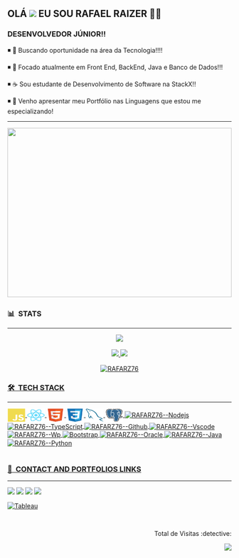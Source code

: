 <h2 align="left">OLÁ <img src="https://raw.githubusercontent.com/kaueMarques/kaueMarques/master/hi.gif" height="30px"> EU SOU RAFAEL RAIZER 🤠🚀</h2>
<h3><align="center> DESENVOLVEDOR JÚNIOR!!</align="center></h3>

◾ 🔭 Buscando oportunidade na área da Tecnologia!!!!

◾ 🚀 Focado atualmente em Front End,  BackEnd, Java e Banco de Dados!!!

◾ ☕ Sou estudante de Desenvolvimento de Software na StackX!!

◾ 🤠 Venho apresentar meu Portfólio nas Linguagens que estou me especializando!

  </div>      
 
  ***
  
  <div align="center">
   <img height="380em"width="100%" src="https://user-images.githubusercontent.com/70382532/138322189-2db8df52-9dcb-40a0-88a8-c365466bd33d.gif"/>
</div>

### 📊 &nbsp;STATS<br/>

---

 <div align="center">
                                                                                                      
 <p><img src="https://github-profile-trophy.vercel.app/?username=RAFARZ76&row=1&column=6&theme=dracula&margin-w=15&margin-h=15"/></p>                                                                  
<div align="center">
  <a href="https://github.com/RAFARZ76">
  <img height="200em", width "200em" src="https://github-readme-stats.vercel.app/api?username=RAFARZ76&show_icons=true&theme=dark"/>
<img height="200em", width "200em" src="https://github-readme-stats.vercel.app/api/top-langs/?username=RAFARZ76&theme=dark"/>                                        <p><img align="center" src="https://github-readme-streak-stats.herokuapp.com/?user=RAFARZ76&theme=dark" alt="RAFARZ76" /></p>
</div>

 </div align="left">  
 
 ### 🛠 &nbsp;TECH STACK<br/>
 ***
 </div>
 
</div align="center">
   <div style="display: inline_block">
  <img align="center" alt="RAFARZ76-Js" height="30" width="40" src="https://raw.githubusercontent.com/devicons/devicon/master/icons/javascript/javascript-plain.svg">
  <img align="center" alt="RAFARZ76--React" height="30" width="40" src="https://raw.githubusercontent.com/devicons/devicon/master/icons/react/react-original.svg">
  <img align="center" alt="RAFARZ76--HTML" height="30" width="40" src="https://raw.githubusercontent.com/devicons/devicon/master/icons/html5/html5-original.svg">
  <img align="center" alt="RAFARZ76--CSS" height="30" width="40" src="https://raw.githubusercontent.com/devicons/devicon/master/icons/css3/css3-original.svg">
  <img align="center" alt="RAFARZ76--MYSql" height="30" width="40" src="https://raw.githubusercontent.com/devicons/devicon/master/icons/mysql/mysql-original.svg">
  <img align="center" alt="RAFARZ76--PostgreSQL" height="30" width="40" src="https://raw.githubusercontent.com/devicons/devicon/master/icons/postgresql/postgresql-original.svg">
  <img align="center" alt="RAFARZ76--Nodejs" height="30" width="40" src="https://cdn.jsdelivr.net/gh/devicons/devicon/icons/nodejs/nodejs-original.svg" />
  <img align="center" alt="RAFARZ76--TypeScript" height="30" width="40" src="https://cdn.jsdelivr.net/gh/devicons/devicon/icons/typescript/typescript-original.svg" />
  <img align="center" alt="RAFARZ76--Github" height="30" width="40" src="https://cdn.jsdelivr.net/gh/devicons/devicon/icons/github/github-original.svg" />
  <img align="center" alt="RAFARZ76--Vscode" height="30" width="40" src="https://cdn.jsdelivr.net/gh/devicons/devicon/icons/vscode/vscode-original.svg" />
  <img align="center" alt="RAFARZ76--Wp" height="30" width="40" src="https://cdn.jsdelivr.net/gh/devicons/devicon/icons/wordpress/wordpress-original.svg" />
  <img align="center" alt="Bootstrap" height="30" width="40" src="https://cdn.jsdelivr.net/gh/devicons/devicon/icons/bootstrap/bootstrap-original.svg" />
  <img align="center" alt="RAFARZ76--Oracle" height="30" width="40" src="https://cdn.jsdelivr.net/gh/devicons/devicon/icons/oracle/oracle-original.svg" />
  <img align="center" alt="RAFARZ76--Java" height="30" width="40"src="https://cdn.jsdelivr.net/gh/devicons/devicon/icons/java/java-original.svg" />
  <img align="center" alt="RAFARZ76--Python" height="30" width="40"src="https://cdn.jsdelivr.net/gh/devicons/devicon/icons/python/python-original.svg" />
    
   </div align="center"> 
   <br>
 
 ### 🔎 &nbsp;CONTACT AND PORTFOLIOS LINKS
  ***
 </div align="center">      
 
  <a href="https://www.linkedin.com/in/rafael-raizer/" target="_blank"><img src="https://img.shields.io/badge/-LinkedIn-%230077B5?style=for-the-badge&logo=linkedin&logoColor=white" target="_blank"></a>
 <a href="https://api.whatsapp.com/send/?phone=47999327137" target="_blank"><img src="https://img.shields.io/badge/WhatsApp-25D366?style=for-the-badge&logo=whatsapp&logoColor=white" target="_blank"></a>
   <a href="https://t.me/RafaRaizer76" target="_blank"><img src="https://img.shields.io/badge/-Telegram-%230077B5?style=for-the-badge&logo=telegram&logoColor=white" target="_blank"></a>
   <ion-icon name="mail-outline"></ion-icon>
   <a href="mailto:rafaelraizer76@gmail.com" target="_blank"><img src="https://img.shields.io/badge/gmail-%23FA0F00.svg?style=for-the-badge&logo=gmail&logoColor=white" />

[![Tableau](https://img.shields.io/badge/Tableau-E97627?style=for-the-badge&logo=Tableau&logoColor=pink)](https://public.tableau.com/app/profile/rafael.raizer)

 <br>
<p align="end"> Total de Visitas  :detective:  </p>
   <p align="end">
   <img alingn="end"src="https://profile-counter.glitch.me/RAFARZ76/count.svg" />
